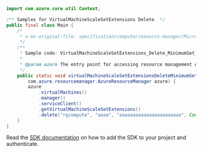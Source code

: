 ```java
import com.azure.core.util.Context;

/** Samples for VirtualMachineScaleSetExtensions Delete. */
public final class Main {
    /*
     * x-ms-original-file: specification/compute/resource-manager/Microsoft.Compute/stable/2022-03-01/ComputeRP/examples/virtualMachineScaleSetExamples/VirtualMachineScaleSetExtensions_Delete_MinimumSet_Gen.json
     */
    /**
     * Sample code: VirtualMachineScaleSetExtensions_Delete_MinimumSet_Gen.
     *
     * @param azure The entry point for accessing resource management APIs in Azure.
     */
    public static void virtualMachineScaleSetExtensionsDeleteMinimumSetGen(
        com.azure.resourcemanager.AzureResourceManager azure) {
        azure
            .virtualMachines()
            .manager()
            .serviceClient()
            .getVirtualMachineScaleSetExtensions()
            .delete("rgcompute", "aaaa", "aaaaaaaaaaaaaaaaaaaaaaa", Context.NONE);
    }
}
```

Read the [SDK documentation](https://github.com/Azure/azure-sdk-for-java/blob/azure-resourcemanager_2.15.0/sdk/resourcemanager/azure-resourcemanager/README.md) on how to add the SDK to your project and authenticate.
